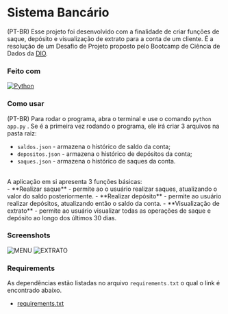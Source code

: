 # Sistema Bancário

(PT-BR)
Esse projeto foi desenvolvido com a finalidade de criar funções de saque, depósito e visualização de extrato para a conta de um cliente. É a resolução de um Desafio de Projeto proposto pelo Bootcamp de Ciência de Dados da [DIO](https://dio.me).

### Feito com

[![Python](https://img.shields.io/badge/Python-000?style=for-the-badge&logo=python)](https://docs.python.org/3/)

### Como usar

(PT-BR)
Para rodar o programa, abra o terminal e use o comando
`python app.py` . Se é a primeira vez rodando o programa, ele irá criar 3 arquivos na pasta raiz:
* `saldos.json` - armazena o histórico de saldo da conta;
* `depositos.json` - armazena o histórico de depósitos da conta;
* `saques.json` - armazena o histórico de saques da conta.
<br>
A aplicação em si apresenta 3 funções básicas:
</br>
 - **Realizar saque** - permite ao o usuário realizar saques, atualizando o valor do saldo posteriormente.
 - **Realizar depósito** - permite ao usuário realizar depósitos, atualizando então o saldo da conta.
 - **Visualização de extrato** - permite ao usuário visualizar todas as operações de saque e depósito ao longo dos últimos 30 dias.

### Screenshots

![MENU](https://i.imgur.com/Rq14OwG.png)
![EXTRATO](https://i.imgur.com/ceMS04o.png)

### Requirements

As dependências estão listadas no arquivo `requirements.txt` o qual o link é encontrado abaixo.

* [requirements.txt](https://github.com/jotapesp/)
